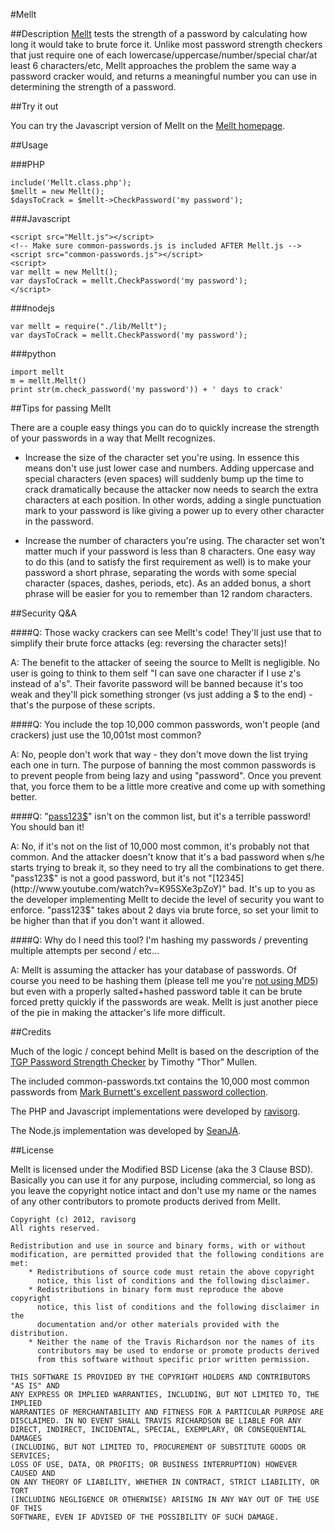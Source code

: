 #Mellt

##Description
[Mellt](http://mel.lt/) tests the strength of a password by calculating how long it would take to brute force it. Unlike most password strength checkers that just require one of each lowercase/uppercase/number/special char/at least 6 characters/etc, Mellt approaches the problem the same way a password cracker would, and returns a meaningful number you can use in determining the strength of a password. 

##Try it out

You can try the Javascript version of Mellt on the [Mellt homepage](http://mel.lt/).

##Usage

###PHP

	include('Mellt.class.php');
	$mellt = new Mellt();
	$daysToCrack = $mellt->CheckPassword('my password');
	
###Javascript
	
	<script src="Mellt.js"></script>
	<!-- Make sure common-passwords.js is included AFTER Mellt.js -->
	<script src="common-passwords.js"></script>
	<script>
	var mellt = new Mellt();
	var daysToCrack = mellt.CheckPassword('my password');
	</script>

###nodejs

	var mellt = require("./lib/Mellt");
	var daysToCrack = mellt.CheckPassword('my password');

###python

	import mellt
	m = mellt.Mellt()
	print str(m.check_password('my password')) + ' days to crack'

##Tips for passing Mellt

There are a couple easy things you can do to quickly increase the strength of your passwords in a way that Mellt recognizes.

- Increase the size of the character set you're using. In essence this means don't use just lower case and numbers. Adding uppercase and special characters (even spaces) will suddenly bump up the time to crack dramatically because the attacker now needs to search the extra characters at each position. In other words, adding a single punctuation mark to your password is like giving a power up to every other character in the password.

- Increase the number of characters you're using. The character set won't matter much if your password is less than 8 characters. One easy way to do this (and to satisfy the first requirement as well) is to make your password a short phrase, separating the words with some special character (spaces, dashes, periods, etc). As an added bonus, a short phrase will be easier for you to remember than 12 random characters.

##Security Q&A

####Q: Those wacky crackers can see Mellt's code! They'll just use that to simplify their brute force attacks (eg: reversing the character sets)!

A: The benefit to the attacker of seeing the source to Mellt is negligible. No user is going to think to them self "I can save one character if I use z's instead of a's". Their favorite password will be banned because it's too weak and they'll pick something stronger (vs just adding a $ to the end) - that's the purpose of these scripts.

####Q: You include the top 10,000 common passwords, won't people (and crackers) just use the 10,001st most common?

A: No, people don't work that way - they don't move down the list trying each one in turn. The purpose of banning the most common passwords is to prevent people from being lazy and using "password". Once you prevent that, you force them to be a little more creative and come up with something better.

####Q: "[pass123$](http://pastebin.com/b79cJV5f)" isn't on the common list, but it's a terrible password! You should ban it!

A: No, if it's not on the list of 10,000 most common, it's probably not that common. And the attacker doesn't know that it's a bad password when s/he starts trying to break it, so they need to try all the combinations to get there. "pass123$" is not a good password, but it's not "[12345](http://www.youtube.com/watch?v=K95SXe3pZoY)" bad. It's up to you as the developer implementing Mellt to decide the level of security you want to enforce. "pass123$" takes about 2 days via brute force, so set your limit to be higher than that if you don't want it allowed.

####Q: Why do I need this tool? I'm hashing my passwords / preventing multiple attempts per second / etc...

A: Mellt is assuming the attacker has your database of passwords. Of course you need to be hashing them (please tell me you're [not using MD5](http://codahale.com/how-to-safely-store-a-password/)) but even with a properly salted+hashed password table it can be brute forced pretty quickly if the passwords are weak. Mellt is just another piece of the pie in making the attacker's life more difficult.

##Credits

Much of the logic / concept behind Mellt is based on the description of the [TGP Password Strength Checker](http://www.hammerofgod.com/passwordcheck.aspx) by Timothy "Thor" Mullen.

The included common-passwords.txt contains the 10,000 most common passwords from [Mark Burnett's excellent password collection](http://xato.net/passwords/more-top-worst-passwords/).

The PHP and Javascript implementations were developed by [ravisorg](https://github.com/ravisorg).

The Node.js implementation was developed by [SeanJA](https://github.com/SeanJA).

##License

Mellt is licensed under the Modified BSD License (aka the 3 Clause BSD). Basically you can use it for any purpose, including commercial, so long as you leave the copyright notice intact and don't use my name or the names of any other contributors to promote products derived from Mellt.

	Copyright (c) 2012, ravisorg
	All rights reserved.
	
	Redistribution and use in source and binary forms, with or without
	modification, are permitted provided that the following conditions are met:
	    * Redistributions of source code must retain the above copyright
	      notice, this list of conditions and the following disclaimer.
	    * Redistributions in binary form must reproduce the above copyright
	      notice, this list of conditions and the following disclaimer in the
	      documentation and/or other materials provided with the distribution.
	    * Neither the name of the Travis Richardson nor the names of its 
	      contributors may be used to endorse or promote products derived 
	      from this software without specific prior written permission.
	
	THIS SOFTWARE IS PROVIDED BY THE COPYRIGHT HOLDERS AND CONTRIBUTORS "AS IS" AND
	ANY EXPRESS OR IMPLIED WARRANTIES, INCLUDING, BUT NOT LIMITED TO, THE IMPLIED
	WARRANTIES OF MERCHANTABILITY AND FITNESS FOR A PARTICULAR PURPOSE ARE
	DISCLAIMED. IN NO EVENT SHALL TRAVIS RICHARDSON BE LIABLE FOR ANY
	DIRECT, INDIRECT, INCIDENTAL, SPECIAL, EXEMPLARY, OR CONSEQUENTIAL DAMAGES
	(INCLUDING, BUT NOT LIMITED TO, PROCUREMENT OF SUBSTITUTE GOODS OR SERVICES;
	LOSS OF USE, DATA, OR PROFITS; OR BUSINESS INTERRUPTION) HOWEVER CAUSED AND
	ON ANY THEORY OF LIABILITY, WHETHER IN CONTRACT, STRICT LIABILITY, OR TORT
	(INCLUDING NEGLIGENCE OR OTHERWISE) ARISING IN ANY WAY OUT OF THE USE OF THIS
	SOFTWARE, EVEN IF ADVISED OF THE POSSIBILITY OF SUCH DAMAGE.